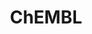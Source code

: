 ---
layout: default
bigquery: https://console.cloud.google.com/bigquery?p=patents-public-data&d=ebi_chembl&page=dataset
citation: '"The ChEMBL database in 2017." Anna Gaulton, Anne Hersey, Michał Nowotka,
  A Patrícia Bento, Jon Chambers, David Mendez, Prudence Mutowo, Francis Atkinson,
  Louisa J Bellis, Elena Cibrián-Uhalte, Mark Davies, Nathan Dedman, Anneli Karlsson,
  María Paula Magariños, John P Overington, George Papadatos, Ines Smit, Andrew R
  Leach Nucleic acids Research (2017) 45 (Database Issue), D945-D954'
contributors: European Bioinformatics Institute
cost: None
description: ChEMBL Data is a manually curated database of small molecules used in
  drug discovery, including information about existing patented drugs.
documentation: 'schema: https://www.ebi.ac.uk/chembl/db_schema


  '
last_edit: 04/05/2022, 23:43:44
location: https://console.cloud.google.com/marketplace/product/google_patents_public_datasets/chembl
maintained_by: EMBL-EBI, an outstation of European Molecular Biology Laboratory
related_publications: '

  ChEMBL: towards direct deposition of bioassay data.


  Mendez D, Gaulton A, Bento AP, Chambers J, De Veij M, Félix E, Magariños MP, Mosquera
  JF, Mutowo P, Nowotka M, Gordillo-Marañón M, Hunter F, Junco L, Mugumbate G, Rodriguez-Lopez
  M, Atkinson F, Bosc N, Radoux CJ, Segura-Cabrera A, Hersey A, Leach AR.


  — Nucleic Acids Res. 2019; 47(D1):D930-D940. doi: 10.1093/nar/gky1075

  '
schema_fields:
- le
- stem_class
- cx_most_apka
- frac_code
- dosage_form
- db_source
- uo_units
- confidence
- standard_flag
- go_id
- synonyms
- src_id
- ref_type
- published_type
- indref_id
- therapeutic_flag
- year
- issue
- co_stem_id
- rgid
- tbl
- alert_id
- mol_atc_id
- met_comment
- black_box_warning
- enzyme_tid
- hba
- psa
- level4_description
- selectivity_comment
- l1
- journal
- std_act_id
- natural_product
- assay_tax_id
- efo_id
- bao_id
- priority
- stem
- sei
- warning_year
- max_phase
- assay_category
- standard_relation
- ddd_comment
- patent_no
- disease_efficacy
- strength
- homologue
- warning_type
- oc_id
- substrate_record_id
- parameter_value
- res_stem_id
- relationship_type
- uberon_id
- subgroup
- name
- mc_target_type
- cell_source_organism
- mol_frac_id
- atc_code
- organism
- ap_id
- molecular_species
- protein_class_synonym
- warning_description
- cell_ontology_id
- submission_date
- bto_id
- volume
- active_ingredient
- mechanism_comment
- smid
- ddd_id
- status
- comments
- mesh_id
- normal_range_min
- component_type
- job_id
- standard_inchi_key
- definition
- route
- hba_lipinski
- enzyme_name
- molfile
- patent_expire_date
- sequence
- related_tid
- doc_type
- l3
- helm_notation
- units
- first_approval
- availability_type
- potential_duplicate
- accession
- product_id
- set_name
- prod_pat_id
- curation_comment
- compound_name
- actsm_id
- cell_id
- num_ro5_violations
- ddd_units
- hbd_lipinski
- target_type
- num_alerts
- patent_use_code
- stat
- who_name
- level1_description
- assay_cell_type
- cell_source_tax_id
- ad_type
- prediction_method
- entity_id
- tax_id
- usan_stem
- cx_logp
- level2
- molecule_type
- mec_id
- l4
- mutation
- action_type
- mechanism_of_action
- standard_type
- alert_set_id
- log_id
- short_name
- aspect
- parent_go_id
- component_id
- company
- cell_source_tissue
- level3
- standard_text_value
- assay_tissue
- src_assay_id
- lle
- withdrawn_country
- drug_product_flag
- standard_inchi
- clo_id
- chebi_par_id
- innovator_company
- acd_most_bpka
- cl_lincs_id
- mc_target_accession
- tid_fixed
- first_page
- biocomp_id
- topical
- assay_subcellular_fraction
- protclasssyn_id
- approval_date
- bao_format
- mecref_id
- label
- cellosaurus_id
- drug_record_id
- src_short_name
- class_level
- component_synonym
- compd_id
- updated_on
- data_validity_comment
- qed_weighted
- rtb
- src_description
- entity_type
- upper_value
- country
- assay_desc
- toid
- ro3_pass
- max_phase_for_ind
- aromatic_rings
- assay_type
- level4
- drug_substance_flag
- canonical_smiles
- prodrug
- l6
- domain_type
- full_molformula
- warning_class
- smarts
- full_mwt
- activity_id
- assay_param_id
- published_value
- start_position
- parent_molregno
- indication_class
- inorganic_flag
- version
- src_compound_id
- updated_by
- parent_id
- activity_count
- l7
- irac_code
- domain_name
- ref_id
- bao_endpoint
- molregno
- relationship_desc
- comp_go_id
- num_lipinski_ro5_violations
- standard_value
- usan_stem_definition
- applicant_full_name
- parameter_type
- ridx
- assay_class_id
- major_class
- protein_class_desc
- source_domain_id
- doc_id
- molecular_mechanism
- cx_logd
- l5
- nda_type
- ddd_admr
- sitecomp_id
- path
- assay_id
- mol_hrac_id
- mc_target_name
- l8
- usan_substem
- hrac_code
- patent_id
- parenteral
- first_in_class
- target_mapping
- isoform
- warning_country
- molsyn_id
- withdrawn_year
- value
- pref_name
- direct_interaction
- aidx
- text_value
- tid
- ref_url
- relation
- sequence_md5sum
- withdrawn_reason
- domain_id
- alert_name
- hrac_class_id
- targcomp_id
- pchembl_value
- cell_description
- usan_stem_id
- assay_test_type
- assay_organism
- alogp
- level3_description
- met_conversion
- class_type
- trade_name
- usan_year
- pathway_key
- chirality
- site_id
- mw_freebase
- qudt_units
- published_relation
- record_id
- cx_most_bpka
- domain_description
- level1
- warning_id
- assay_strain
- orig_description
- compsyn_id
- met_id
- species_group_flag
- abstract
- normal_range_max
- protein_class_id
- comp_class_id
- db_version
- last_active
- acd_most_apka
- who_extra
- irac_class_id
- active_molregno
- previous_company
- parent_type
- pathway_id
- ddd_value
- publication_number
- published_units
- annotation
- formulation_id
- acd_logp
- compound_key
- delist_flag
- polymer_flag
- level2_description
- last_page
- mc_organism
- mol_irac_id
- result_flag
- cpd_str_alert_id
- syn_type
- description
- mesh_heading
- target_desc
- assay_source
- relationship
- curated_by
- pubmed_id
- hbd
- site_residues
- title
- cell_name
- chembl_id
- oral
- heavy_atoms
- standard_upper_value
- l2
- tissue_id
- dosed_ingredient
- creation_date
- drugind_id
- withdrawn_flag
- cidx
- downgraded
- source
- caloha_id
- research_stem
- level5
- confidence_score
- structure_type
- type
- standard_units
- withdrawn_class
- ass_cls_map_id
- mc_tax_id
- as_id
- acd_logd
- predbind_id
- metref_id
- warnref_id
- binding_site_comment
- bei
- end_position
- metabolite_record_id
- efo_term
- site_name
- doi
- frac_class_id
- activity_comment
- ingredient
- mw_monoisotopic
- targrel_id
- variant_id
- idx
- authors
shortname: chembl
tags:
- biotechnology
- health
- chemical
- bioinformatics
- medical
terms_of_use: CC BY-SA 3.0
title: ChEMBL
uuid: e232a192-965c-4ec9-904c-155b6dfe56c5
---
